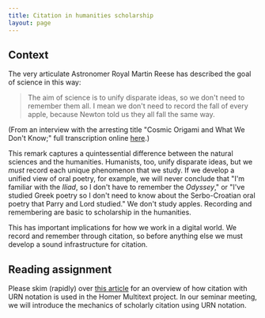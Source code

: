 ```yaml
---
title: Citation in humanities scholarship
layout: page
---
```



## Context ##



The very articulate Astronomer Royal Martin Reese has described the goal of science in this way:

> The aim of science is to unify disparate ideas, so we don't need to remember them all. I mean we don't need to record the fall of every apple, because Newton told us they all fall the same way.

(From an interview with the arresting title "Cosmic Origami and What We Don't Know;"  full transcription online [here][origami].)

This remark captures a quintessential difference between the natural sciences and the humanities.  Humanists, too, unify disparate ideas, but we *must* record each unique phenomenon that we study.  If we develop a unified view of oral poetry, for example, we will never conclude that "I'm familiar with the *Iliad*, so I don't have to remember the *Odyssey*," or "I've studied Greek poetry so I don't need to know about the Serbo-Croatian oral poetry that Parry and Lord studied."  We don't study apples.  Recording and remembering are basic to scholarship in the humanities.

This has important implications for how we work in a digital world.  We record and remember through citation, so before anything else we must develop a sound infrastructure for citation.



## Reading assignment ##


Please skim (rapidly) over [this article][4urls] for an overview of how citation with URN notation is used in the Homer Multitext project.  In our seminar meeting, we will introduce the mechanics of scholarly citation using URN notation.


[4urls]: http://chs.harvard.edu/wa/pageR?tn=ArticleWrapper&bdc=12&mn=4846




[origami]: http://www.onbeing.org/program/cosmic-origami-and-what-we-dont-know/transcript/6056,
